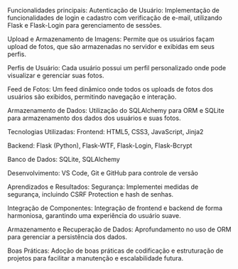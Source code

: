 Funcionalidades principais:
Autenticação de Usuário: Implementação de funcionalidades de login e cadastro com verificação de e-mail, utilizando Flask e Flask-Login para gerenciamento de sessões.

Upload e Armazenamento de Imagens: Permite que os usuários façam upload de fotos, que são armazenadas no servidor e exibidas em seus perfis.

Perfis de Usuário: Cada usuário possui um perfil personalizado onde pode visualizar e gerenciar suas fotos.

Feed de Fotos: Um feed dinâmico onde todos os uploads de fotos dos usuários são exibidos, permitindo navegação e interação.

Armazenamento de Dados: Utilização do SQLAlchemy para ORM e SQLite para armazenamento dos dados dos usuários e suas fotos.

Tecnologias Utilizadas:
Frontend: HTML5, CSS3, JavaScript, Jinja2

Backend: Flask (Python), Flask-WTF, Flask-Login, Flask-Bcrypt

Banco de Dados: SQLite, SQLAlchemy

Desenvolvimento: VS Code, Git e GitHub para controle de versão

Aprendizados e Resultados:
Segurança: Implementei medidas de segurança, incluindo CSRF Protection e hash de senhas.

Integração de Componentes: Integração de frontend e backend de forma harmoniosa, garantindo uma experiência do usuário suave.

Armazenamento e Recuperação de Dados: Aprofundamento no uso de ORM para gerenciar a persistência dos dados.

Boas Práticas: Adoção de boas práticas de codificação e estruturação de projetos para facilitar a manutenção e escalabilidade futura.
